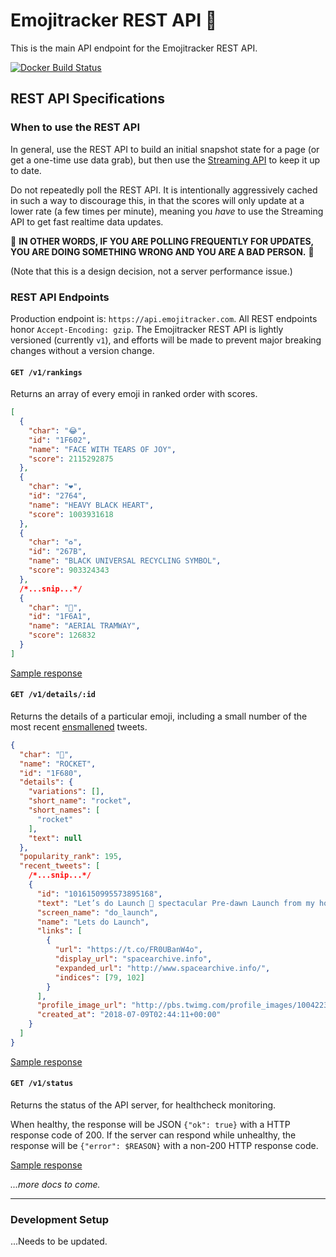 # Emojitracker REST API :dizzy:

This is the main API endpoint for the Emojitracker REST API.

[![Docker Build Status](https://img.shields.io/docker/build/emojitracker/rest-api.svg?style=flat-square)](https://hub.docker.com/r/emojitracker/rest-api/)

## REST API Specifications

### When to use the REST API

In general, use the REST API to build an initial snapshot state for a page (or
get a one-time use data grab), but then use the [Streaming API][stream-api] to
keep it up to date.

Do not repeatedly poll the REST API.  It is intentionally aggressively cached in
such a way to discourage this, in that the scores will only update at a lower
rate (a few times per minute), meaning you _have_ to use the Streaming API to
get fast realtime data updates.

:rotating_light:
**IN OTHER WORDS, IF YOU ARE POLLING FREQUENTLY FOR UPDATES, YOU ARE DOING
SOMETHING WRONG AND YOU ARE A BAD PERSON.**
:rotating_light:

(Note that this is a design decision, not a server performance issue.)

[stream-api]: https://github.com/emojitracker/emojitrack-streamer-spec

### REST API Endpoints

Production endpoint is: `https://api.emojitracker.com`. All REST endpoints honor
`Accept-Encoding: gzip`. The Emojitracker REST API is lightly versioned
(currently `v1`), and efforts will be made to prevent major breaking changes
without a version change.

#### `GET /v1/rankings`

Returns an array of every emoji in ranked order with scores.

```json
[
  {
    "char": "😂",
    "id": "1F602",
    "name": "FACE WITH TEARS OF JOY",
    "score": 2115292875
  },
  {
    "char": "❤️",
    "id": "2764",
    "name": "HEAVY BLACK HEART",
    "score": 1003931618
  },
  {
    "char": "♻️",
    "id": "267B",
    "name": "BLACK UNIVERSAL RECYCLING SYMBOL",
    "score": 903324343
  },
  /*...snip...*/
  {
    "char": "🚡",
    "id": "1F6A1",
    "name": "AERIAL TRAMWAY",
    "score": 126832
  }
]
```

[Sample response](https://api.emojitracker.com/v1/rankings)



#### `GET /v1/details/:id`

Returns the details of a particular emoji, including a small number of the
most recent [ensmallened](#) tweets.

```json
{
  "char": "🚀",
  "name": "ROCKET",
  "id": "1F680",
  "details": {
    "variations": [],
    "short_name": "rocket",
    "short_names": [
      "rocket"
    ],
    "text": null
  },
  "popularity_rank": 195,
  "recent_tweets": [
    /*...snip...*/
    {
      "id": "1016150995573895168",
      "text": "Let’s do Launch 🚀 spectacular Pre-dawn Launch from my home base Vandenberg AFB https://t.co/FR0UBanW4o",
      "screen_name": "do_launch",
      "name": "Lets do Launch",
      "links": [
        {
          "url": "https://t.co/FR0UBanW4o",
          "display_url": "spacearchive.info",
          "expanded_url": "http://www.spacearchive.info/",
          "indices": [79, 102]
        }
      ],
      "profile_image_url": "http://pbs.twimg.com/profile_images/1004223593033580544/jYKWIYr9_normal.jpg",
      "created_at": "2018-07-09T02:44:11+00:00"
    }
  ]
}
```

[Sample response](https://api.emojitracker.com/v1/details/2665)

#### `GET /v1/status`

Returns the status of the API server, for healthcheck monitoring.

When healthy, the response will be JSON `{"ok": true}` with a HTTP response code of 200.
If the server can respond while unhealthy, the response will be `{"error": $REASON}` with a
non-200 HTTP response code.

[Sample response](https://api.emojitracker.com/v1/status)

_...more docs to come._

---

### Development Setup

...Needs to be updated.
